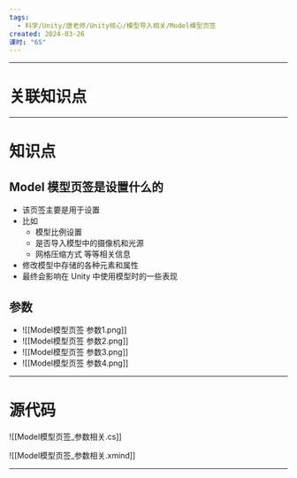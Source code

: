 ```yaml
---
tags:
  - 科学/Unity/唐老师/Unity核心/模型导入相关/Model模型页签
created: 2024-03-26
课时: "65"
---
```


---
# 关联知识点



---
# 知识点

## Model 模型页签是设置什么的

- 该页签主要是用于设置
- 比如
	- 模型比例设置
	- 是否导入模型中的摄像机和光源
	- 网格压缩方式 等等相关信息
- 修改模型中存储的各种元素和属性
- 最终会影响在 Unity 中使用模型时的一些表现
## 参数

- ![[Model模型页签 参数1.png]]
- ![[Model模型页签 参数2.png]]
- ![[Model模型页签 参数3.png]]
- ![[Model模型页签 参数4.png]]

---
# 源代码

![[Model模型页签_参数相关.cs]]

![[Model模型页签_参数相关.xmind]]

---
